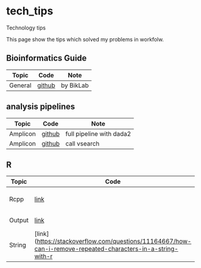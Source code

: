 # tech_tips
Technology tips

This page show the tips which solved my problems in workfolw.

## Bioinformatics Guide
|Topic|Code|Note|
|---|---|---|
|General|[github](https://github.com/BikLab/BITMaB2-Tutorials)|by BikLab|

## analysis pipelines
|Topic|Code|Note|
|---|---|---|
|Amplicon|[github](https://astrobiomike.github.io/amplicon/dada2_workflow_ex)|full pipeline with dada2|
|Amplicon|[github](https://github.com/esnapd/DegeneratePrimerTools/blob/62b2ca115bcb35d15da67f52723c67522e85a169/R/run_vsearch_derep.R)|call vsearch|

## R
|Topic|Code|Note|
|---|---|---|
|Rcpp|[link](https://www.r-bloggers.com/2014/02/three-ways-to-call-cc-from-r/)|Using C++ in R|
|Output|[link](https://stackoverflow.com/questions/36699272/why-is-message-a-better-choice-than-print-in-r-for-writing-a-package/36700294)|Output types|
|String|[link](https://stackoverflow.com/questions/11164667/how-can-i-remove-repeated-characters-in-a-string-with-r|sN|
